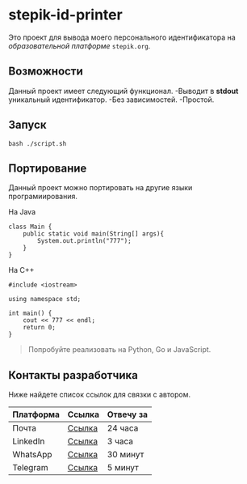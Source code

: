 # stepik-id-printer

Это проект для вывода моего персонального идентификатора на *образовательной платформе* `stepik.org`.

## Возможности

Данный проект имеет следующий функционал.
-Выводит в **stdout** уникальный идентификатор.
-Без зависимостей.
-Простой.

## Запуск

`bash ./script.sh`

## Портирование

Данный проект можно портировать на другие языки програмиирования.

На Java

```
class Main {
    public static void main(String[] args){
        System.out.println("777");
    }
}
```

На C++

```
#include <iostream>

using namespace std;

int main() {
    cout << 777 << endl;
    return 0;
}
```
> Попробуйте реализовать на Python, Go и JavaScript.

## Контакты разработчика 

Ниже найдете список ссылок для связки с автором. 

| Платформа | Ссылка | Отвечу за |
|-----------|--------|-----------|
|   Почта| [Ссылка](https://www.gmail.com/mail/help/intl/ru/about.html?de.)| 24 часа|
|   LinkedIn| [Ссылка](https://ru.linkedin.com/)| 3 часа|
|   WhatsApp| [Ссылка](https://www.whatsapp.com/?lang=ru)| 30 минут|
|   Telegram| [Ссылка](https://web.telegram.org/)| 5 минут|



